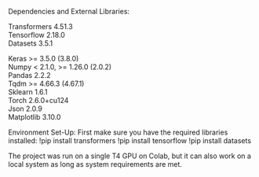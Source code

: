 Dependencies and External Libraries:

Transformers 4.51.3 <br/>
Tensorflow 2.18.0 <br/>
Datasets 3.5.1 <br/>

Keras >= 3.5.0 (3.8.0) <br/>
Numpy < 2.1.0, >= 1.26.0 (2.0.2) <br/>
Pandas 2.2.2 <br/>
Tqdm >= 4.66.3 (4.67.1) <br/>
Sklearn 1.6.1 <br/>
Torch 2.6.0+cu124 <br/>
Json 2.0.9 <br/>
Matplotlib 3.10.0 <br/>


Environment Set-Up:
First make sure you have the required libraries installed:
!pip install transformers
!pip install tensorflow
!pip install datasets

The project was run on a single T4 GPU on Colab, but it can also work on a local system as long as system requirements are met. 
